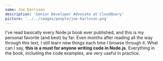 ```yaml
---
name: Joe Karlsson
description: 'Senior Developer Advocate at CloudQuery'
picture: '../../images/people/joe-karlsson.png'
---
```


I've read basically every Node.js book ever published, and this is my personal favorite (and best) by far. Even months after reading all the way through this text, I still learn new things each time I browse through it.
What can I say, **this is a must for anyone writing code in Node.js**. Everything in the book, including the code examples, are very useful in practice.
